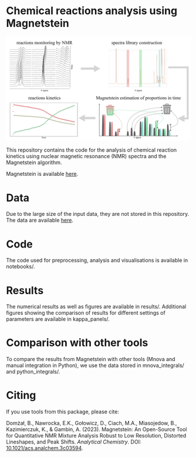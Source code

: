 # Chemical reactions analysis using Magnetstein
![main_workflow_final](https://github.com/BDomzal/magnetstein_x_chemical_reactions/blob/main/main_figure.png)

This repository contains the code for the analysis of chemical reaction kinetics using nuclear magnetic resonance (NMR) spectra and the Magnetstein algorithm. 

Magnetstein is available [here](https://github.com/BDomzal/magnetstein). 

# Data

Due to the large size of the input data, they are not stored in this repository. The data are available [here](linktozenodo). 

# Code 

The code used for preprocessing, analysis and visualisations is available in notebooks/.

# Results

The numerical results as well as figures are available in results/. Additional figures showing the comparison of results for different settings of parameters are available in kappa_panels/.

# Comparison with other tools

To compare the results from Magnetstein with other tools (Mnova and manual integration in Python), we use the data stored in mnova_integrals/ and python_integrals/.

# Citing 

If you use tools from this package, please cite:

Domżał, B., Nawrocka, E.K., Gołowicz, D., Ciach, M.A., Miasojedow, B., Kazimierczuk, K., & Gambin, A. (2023). Magnetstein: An Open-Source Tool for Quantitative NMR Mixture Analysis Robust to Low Resolution, Distorted Lineshapes, and Peak Shifts. _Analytical Chemistry_. DOI: [10.1021/acs.analchem.3c03594](https://doi.org/10.1021/acs.analchem.3c03594).
